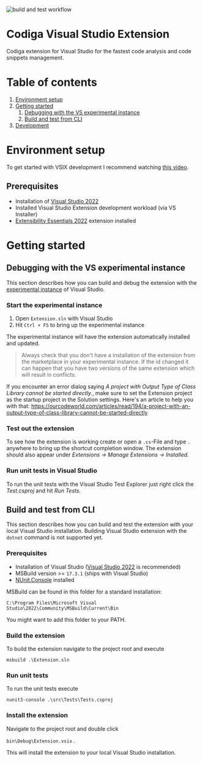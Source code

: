 ![build and test workflow](https://github.com/codiga/visualstudio-extension/actions/workflows/main.yml/badge.svg)

# Codiga Visual Studio Extension
Codiga extension for Visual Studio for the fastest code analysis and code snippets management.

# Table of contents
1. [Environment setup](#development-setup)
2. [Getting started](#getting-started)
   1. [Debugging with the VS experimental instance](#debugging)
   2. [Build and test from CLI](#build-cli)
3. [Development](#development)

# Environment setup
To get started with VSIX development I recommend watching [this video](https://youtu.be/u0pRDM8qW04).

## Prerequisites
* Installation of [Visual Studio 2022](https://visualstudio.microsoft.com/vs/)
* Installed Visual Studio Extension development workload (via VS Installer)
* [Extensibility Essentials 2022](https://marketplace.visualstudio.com/items?itemName=MadsKristensen.ExtensibilityEssentials2022) extension installed

# Getting started

## Debugging with the VS experimental instance 
This section describes how you can build and debug the extension with the [experimental instance](https://learn.microsoft.com/en-us/visualstudio/extensibility/the-experimental-instance?view=vs-2022) of Visual Studio.

### Start the experimental instance
1. Open `Extension.sln` with Visual Studio
2. Hit `Ctrl + F5` to bring up the experimental instance

The experimental instance will have the extension automatically installed and updated.

> Always check that you don't have a installation of the extension from the marketplace in your experimental instance. If the id changed it can happen that you have two versions of the same extension which will result in conflicts.

If you encounter an error dialog saying *A project with Output Type of Class Library cannot be started directly.*, make sure to set the Extension project as the startup project
in the Solution settings. Here's an article to help you with that: https://ourcodeworld.com/articles/read/194/a-project-with-an-output-type-of-class-library-cannot-be-started-directly

### Test out the extension
To see how the extension is working create or open a `.cs`-File and type `.` anywhere to bring up the shortcut completion window. The extension should also appear under *Extensions -> Manage Extensions -> Installed*.

### Run unit tests in Visual Studio
To run the unit tests with the Visual Studio Test Explorer just right click the *Test.csproj* and hit *Run Tests*.

## Build and test from CLI

This section describes how you can build and test the extension with your local Visual Studio installation. Building Visual Studio extension with the `dotnet` command is not supported yet.
### Prerequisites
* Installation of Visual Studio ([Visual Studio 2022](https://visualstudio.microsoft.com/vs/) is recommended)
* MSBuild version >= `17.3.1` (ships with Visual Studio)
* [NUnit.Console](https://github.com/nunit/nunit-console) installed

MSBuild can be found in this folder for a standard installation:

 `C:\Program Files\Microsoft Visual Studio\2022\Community\MSBuild\Current\Bin`
  
  You might want to add this folder to your PATH.
### Build the extension
To build the extension navigate to the project root and execute

`msbuild .\Extension.sln`
### Run unit tests
To run the unit tests execute

`nunit3-console .\src\Tests\Tests.csproj`
### Install the extension
Navigate to the project root and double click

`bin\Debug\Extension.vsix` .

This will install the extension to your local Visual Studio installation.


  

  
